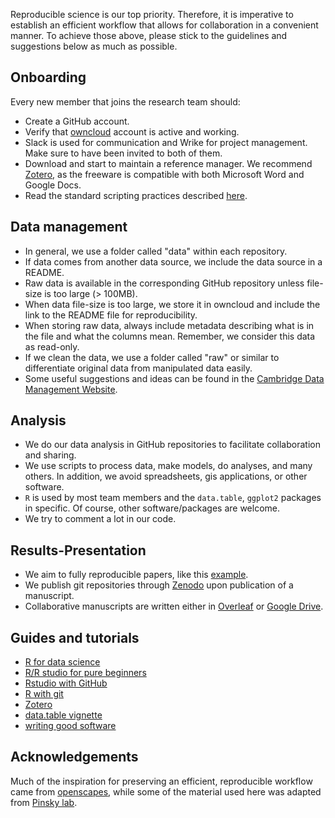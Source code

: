 Reproducible science is our top priority. Therefore, it is imperative to establish an efficient workflow that allows for collaboration in a convenient manner. To achieve those above, please stick to the guidelines and suggestions below as much as possible.

## Onboarding

Every new member that joins the research team should:

* Create a GitHub account.
* Verify that [owncloud](https://owncloud.cesnet.cz/)  account is active and working.
* Slack is used for communication and Wrike for project management. Make sure to have been invited to both of them. 
* Download and start to maintain a reference manager. We recommend [Zotero](https://www.zotero.org/), as the freeware is compatible with both Microsoft Word and Google Docs. 
* Read the standard scripting practices described [here](https://github.com/KVHEM/how_we_work/blob/master/CONTRIBUTING.md).

## Data management

* In general, we use a folder called "data" within each repository.
* If data comes from another data source, we include the data source in a README.
* Raw data is available in the corresponding GitHub repository unless file-size is too large (> 100MB).
* When data file-size is too large, we store it in owncloud and include the link to the README file for reproducibility.
* When storing raw data, always include metadata describing what is in the file and what the columns mean. Remember, we consider this data as read-only.
* If we clean the data, we use a folder called "raw" or similar to differentiate original data from manipulated data easily.
* Some useful suggestions and ideas can be found in the [Cambridge Data Management Website](https://www.data.cam.ac.uk/data-management-guide/organising-your-data).

## Analysis

* We do our data analysis in GitHub repositories to facilitate collaboration and sharing.
* We use scripts to process data, make models, do analyses, and many others. In addition, we avoid spreadsheets, gis applications, or other software.
* `R` is used by most team members and the `data.table`, `ggplot2` packages in specific. Of course, other software/packages are welcome. 
* We try to comment a lot in our code.

## Results-Presentation

* We aim to fully reproducible papers, like this [example](https://github.com/CenterForOpenScience/rpp/blob/master/README.md). 
* We publish git repositories through [Zenodo](https://zenodo.org/) upon publication of a manuscript.
* Collaborative manuscripts are written either in [Overleaf](https://www.overleaf.com/) or [Google Drive](https://www.google.com/drive/).

## Guides and tutorials

* [R for data science](https://r4ds.had.co.nz/)
* [R/R studio for pure beginners](https://swcarpentry.github.io/r-novice-gapminder/01-rstudio-intro/index.html)
* [Rstudio with GitHub](https://www.rstudio.com/resources/webinars/rstudio-essentials-webinar-series-managing-part-2/)
* [R with git](https://happygitwithr.com/index.html)
* [Zotero](https://www.youtube.com/watch?v=q6-YOPS1xY4)
* [data.table vignette](https://cran.r-project.org/web/packages/data.table/vignettes/datatable-intro.html)
* [writing good software](https://swcarpentry.github.io/r-novice-gapminder/16-wrap-up/index.html)

## Acknowledgements

Much of the inspiration for preserving an efficient, reproducible workflow came from [openscapes](https://www.openscapes.org/about/), while some of the material used here was adapted from [Pinsky lab](https://github.com/pinskylab).
